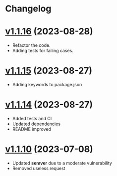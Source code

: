 # Changelog

# [v1.1.16](https://github.com/carvilsi/snoopm/releases/tag/v1.1.16) (2023-08-28)

* Refactor the code.
* Adding tests for failing cases.

# [v1.1.15](https://github.com/carvilsi/snoopm/releases/tag/v1.1.15) (2023-08-27)

* Adding keywords to package.json 

# [v1.1.14](https://github.com/carvilsi/snoopm/releases/tag/v1.1.14) (2023-08-27)

* Added tests and CI
* Updated dependencies
* README improved

# [v1.1.10](https://github.com/carvilsi/snoopm/releases/tag/v1.1.10) (2023-07-08)

* Updated **semver** due to a moderate vulnerability 
* Removed useless request 
